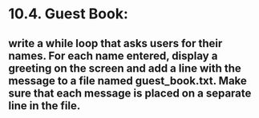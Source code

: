 # 10.4. Guest Book:
## write a while loop that asks users for their names. For each name entered, display a greeting on the screen and add a line with the message to a file named guest_book.txt. Make sure that each message is placed on a separate line in the file.
